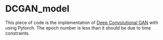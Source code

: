 # DCGAN_model
This piece of code is the implementation of [Deep Convolutional GAN](https://arxiv.org/abs/1511.06434) with using Pytorch. The epoch number is less than it should be due to time constraints.
